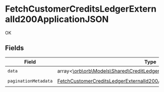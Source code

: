 # FetchCustomerCreditsLedgerExternalId200ApplicationJSON

OK


## Fields

| Field                                                                                                                                                                           | Type                                                                                                                                                                            | Required                                                                                                                                                                        | Description                                                                                                                                                                     |
| ------------------------------------------------------------------------------------------------------------------------------------------------------------------------------- | ------------------------------------------------------------------------------------------------------------------------------------------------------------------------------- | ------------------------------------------------------------------------------------------------------------------------------------------------------------------------------- | ------------------------------------------------------------------------------------------------------------------------------------------------------------------------------- |
| `data`                                                                                                                                                                          | array<[\orb\orb\Models\Shared\CreditLedgerEntry](../../models/shared/CreditLedgerEntry.md)>                                                                                     | :heavy_check_mark:                                                                                                                                                              | N/A                                                                                                                                                                             |
| `paginationMetadata`                                                                                                                                                            | [FetchCustomerCreditsLedgerExternalId200ApplicationJSONPaginationMetadata](../../models/operations/FetchCustomerCreditsLedgerExternalId200ApplicationJSONPaginationMetadata.md) | :heavy_check_mark:                                                                                                                                                              | N/A                                                                                                                                                                             |